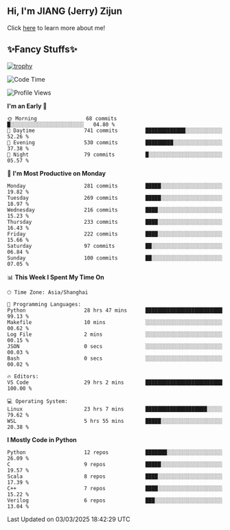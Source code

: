 ## Hi, I'm JIANG (Jerry) Zijun

Click [here](https://jzjerry.github.io/about/) to learn more about me!

## ✨Fancy Stuffs✨
[![trophy](https://github-profile-trophy.vercel.app/?username=jzjerry&theme=onedark)](https://github.com/ryo-ma/github-profile-trophy)
<!--START_SECTION:waka-->
![Code Time](http://img.shields.io/badge/Code%20Time-1%2C091%20hrs%203%20mins-blue)

![Profile Views](http://img.shields.io/badge/Profile%20Views-0-blue)

**I'm an Early 🐤** 

```text
🌞 Morning                68 commits          █░░░░░░░░░░░░░░░░░░░░░░░░   04.80 % 
🌆 Daytime                741 commits         █████████████░░░░░░░░░░░░   52.26 % 
🌃 Evening                530 commits         █████████░░░░░░░░░░░░░░░░   37.38 % 
🌙 Night                  79 commits          █░░░░░░░░░░░░░░░░░░░░░░░░   05.57 % 
```
📅 **I'm Most Productive on Monday** 

```text
Monday                   281 commits         █████░░░░░░░░░░░░░░░░░░░░   19.82 % 
Tuesday                  269 commits         █████░░░░░░░░░░░░░░░░░░░░   18.97 % 
Wednesday                216 commits         ████░░░░░░░░░░░░░░░░░░░░░   15.23 % 
Thursday                 233 commits         ████░░░░░░░░░░░░░░░░░░░░░   16.43 % 
Friday                   222 commits         ████░░░░░░░░░░░░░░░░░░░░░   15.66 % 
Saturday                 97 commits          ██░░░░░░░░░░░░░░░░░░░░░░░   06.84 % 
Sunday                   100 commits         ██░░░░░░░░░░░░░░░░░░░░░░░   07.05 % 
```


📊 **This Week I Spent My Time On** 

```text
🕑︎ Time Zone: Asia/Shanghai

💬 Programming Languages: 
Python                   28 hrs 47 mins      █████████████████████████   99.13 % 
Makefile                 10 mins             ░░░░░░░░░░░░░░░░░░░░░░░░░   00.62 % 
Log File                 2 mins              ░░░░░░░░░░░░░░░░░░░░░░░░░   00.15 % 
JSON                     0 secs              ░░░░░░░░░░░░░░░░░░░░░░░░░   00.03 % 
Bash                     0 secs              ░░░░░░░░░░░░░░░░░░░░░░░░░   00.02 % 

🔥 Editors: 
VS Code                  29 hrs 2 mins       █████████████████████████   100.00 % 

💻 Operating System: 
Linux                    23 hrs 7 mins       ████████████████████░░░░░   79.62 % 
WSL                      5 hrs 55 mins       █████░░░░░░░░░░░░░░░░░░░░   20.38 % 
```

**I Mostly Code in Python** 

```text
Python                   12 repos            ███████░░░░░░░░░░░░░░░░░░   26.09 % 
C                        9 repos             █████░░░░░░░░░░░░░░░░░░░░   19.57 % 
Scala                    8 repos             ████░░░░░░░░░░░░░░░░░░░░░   17.39 % 
C++                      7 repos             ████░░░░░░░░░░░░░░░░░░░░░   15.22 % 
Verilog                  6 repos             ███░░░░░░░░░░░░░░░░░░░░░░   13.04 % 
```




 Last Updated on 03/03/2025 18:42:29 UTC
<!--END_SECTION:waka-->
